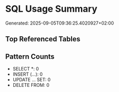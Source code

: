﻿# SQL Usage Summary

Generated: 2025-09-05T09:36:25.4020927+02:00

## Top Referenced Tables

## Pattern Counts
- SELECT *: 0
- INSERT (...): 0
- UPDATE ... SET: 0
- DELETE FROM: 0

